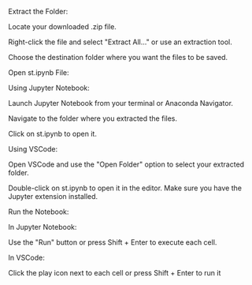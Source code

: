 Extract the Folder:

Locate your downloaded .zip file.

Right-click the file and select "Extract All..." or use an extraction tool.

Choose the destination folder where you want the files to be saved.

Open st.ipynb File:

Using Jupyter Notebook:

Launch Jupyter Notebook from your terminal or Anaconda Navigator.

Navigate to the folder where you extracted the files.

Click on st.ipynb to open it.

Using VSCode:

Open VSCode and use the "Open Folder" option to select your extracted folder.

Double-click on st.ipynb to open it in the editor. Make sure you have the Jupyter extension installed.

Run the Notebook:

In Jupyter Notebook:

Use the "Run" button or press Shift + Enter to execute each cell.

In VSCode:

Click the play icon next to each cell or press Shift + Enter to run it
